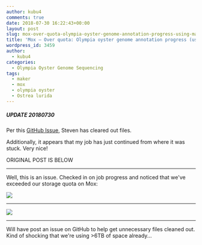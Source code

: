 ```yaml
---
author: kubu4
comments: true
date: 2018-07-30 16:22:43+00:00
layout: post
slug: mox-over-quota-olympia-oyster-genome-annotation-progress-using-maker-2-31-10
title: 'Mox – Over quota: Olympia oyster genome annotation progress (using Maker 2.31.10)'
wordpress_id: 3459
author:
  - kubu4
categories:
  - Olympia Oyster Genome Sequencing
tags:
  - maker
  - mox
  - olympia oyster
  - Ostrea lurida
---
```


##### UPDATE 20180730



Per this [GitHub Issue](https://github.com/RobertsLab/resources/issues/324), Steven has cleared out files.

Additionally, it appears that my job has just continued from where it was stuck. Very nice!

ORIGINAL POST IS BELOW



* * *



Well, this is an issue. Checked in on job progress and noticed that we've exceeded our storage quota on Mox:

![](https://owl.fish.washington.edu/Athaliana/20180730_mox_maker_quota.png)



* * *



![](https://owl.fish.washington.edu/Athaliana/20180730_mox_maker_quota_01.png)



* * *



Will have post an issue on GitHub to help get unnecessary files cleaned out. Kind of shocking that we're using >6TB of space already...
